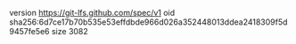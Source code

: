 version https://git-lfs.github.com/spec/v1
oid sha256:6d7ce17b70b535e53effdbde966d026a352448013ddea2418309f5d9457fe5e6
size 3082
